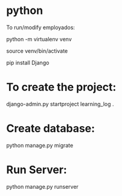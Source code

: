 # python

To run/modify employados:


python -m virtualenv venv

source venv/bin/activate

pip install Django

# To create the project:
django-admin.py startproject learning_log .

# Create database:
python manage.py migrate

# Run Server:
python manage.py runserver